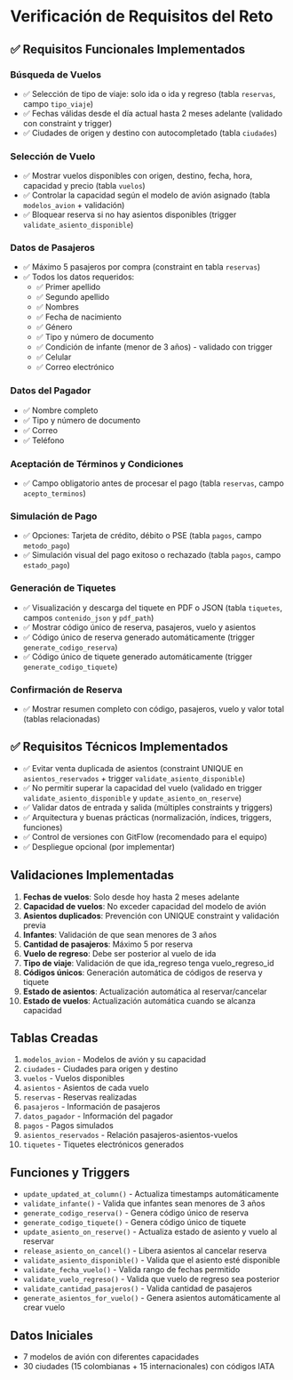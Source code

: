 # Verificación de Requisitos del Reto

## ✅ Requisitos Funcionales Implementados

### Búsqueda de Vuelos

- ✅ Selección de tipo de viaje: solo ida o ida y regreso (tabla `reservas`, campo `tipo_viaje`)
- ✅ Fechas válidas desde el día actual hasta 2 meses adelante (validado con constraint y trigger)
- ✅ Ciudades de origen y destino con autocompletado (tabla `ciudades`)

### Selección de Vuelo

- ✅ Mostrar vuelos disponibles con origen, destino, fecha, hora, capacidad y precio (tabla `vuelos`)
- ✅ Controlar la capacidad según el modelo de avión asignado (tabla `modelos_avion` + validación)
- ✅ Bloquear reserva si no hay asientos disponibles (trigger `validate_asiento_disponible`)

### Datos de Pasajeros

- ✅ Máximo 5 pasajeros por compra (constraint en tabla `reservas`)
- ✅ Todos los datos requeridos:
  - ✅ Primer apellido 
  - ✅ Segundo apellido
  - ✅ Nombres
  - ✅ Fecha de nacimiento
  - ✅ Género
  - ✅ Tipo y número de documento
  - ✅ Condición de infante (menor de 3 años) - validado con trigger
  - ✅ Celular
  - ✅ Correo electrónico

### Datos del Pagador

- ✅ Nombre completo
- ✅ Tipo y número de documento
- ✅ Correo
- ✅ Teléfono

### Aceptación de Términos y Condiciones

- ✅ Campo obligatorio antes de procesar el pago (tabla `reservas`, campo `acepto_terminos`)

### Simulación de Pago

- ✅ Opciones: Tarjeta de crédito, débito o PSE (tabla `pagos`, campo `metodo_pago`)
- ✅ Simulación visual del pago exitoso o rechazado (tabla `pagos`, campo `estado_pago`)

### Generación de Tiquetes

- ✅ Visualización y descarga del tiquete en PDF o JSON (tabla `tiquetes`, campos `contenido_json` y `pdf_path`)
- ✅ Mostrar código único de reserva, pasajeros, vuelo y asientos
- ✅ Código único de reserva generado automáticamente (trigger `generate_codigo_reserva`)
- ✅ Código único de tiquete generado automáticamente (trigger `generate_codigo_tiquete`)

### Confirmación de Reserva

- ✅ Mostrar resumen completo con código, pasajeros, vuelo y valor total (tablas relacionadas)

## ✅ Requisitos Técnicos Implementados

- ✅ Evitar venta duplicada de asientos (constraint UNIQUE en `asientos_reservados` + trigger `validate_asiento_disponible`)
- ✅ No permitir superar la capacidad del vuelo (validado en trigger `validate_asiento_disponible` y `update_asiento_on_reserve`)
- ✅ Validar datos de entrada y salida (múltiples constraints y triggers)
- ✅ Arquitectura y buenas prácticas (normalización, índices, triggers, funciones)
- ✅ Control de versiones con GitFlow (recomendado para el equipo)
- ✅ Despliegue opcional (por implementar)

## Validaciones Implementadas

1. **Fechas de vuelos**: Solo desde hoy hasta 2 meses adelante
2. **Capacidad de vuelos**: No exceder capacidad del modelo de avión
3. **Asientos duplicados**: Prevención con UNIQUE constraint y validación previa
4. **Infantes**: Validación de que sean menores de 3 años
5. **Cantidad de pasajeros**: Máximo 5 por reserva
6. **Vuelo de regreso**: Debe ser posterior al vuelo de ida
7. **Tipo de viaje**: Validación de que ida_regreso tenga vuelo_regreso_id
8. **Códigos únicos**: Generación automática de códigos de reserva y tiquete
9. **Estado de asientos**: Actualización automática al reservar/cancelar
10. **Estado de vuelos**: Actualización automática cuando se alcanza capacidad

## Tablas Creadas

1. `modelos_avion` - Modelos de avión y su capacidad
2. `ciudades` - Ciudades para origen y destino
3. `vuelos` - Vuelos disponibles
4. `asientos` - Asientos de cada vuelo
5. `reservas` - Reservas realizadas
6. `pasajeros` - Información de pasajeros
7. `datos_pagador` - Información del pagador
8. `pagos` - Pagos simulados
9. `asientos_reservados` - Relación pasajeros-asientos-vuelos
10. `tiquetes` - Tiquetes electrónicos generados

## Funciones y Triggers

- `update_updated_at_column()` - Actualiza timestamps automáticamente
- `validate_infante()` - Valida que infantes sean menores de 3 años
- `generate_codigo_reserva()` - Genera código único de reserva
- `generate_codigo_tiquete()` - Genera código único de tiquete
- `update_asiento_on_reserve()` - Actualiza estado de asiento y vuelo al reservar
- `release_asiento_on_cancel()` - Libera asientos al cancelar reserva
- `validate_asiento_disponible()` - Valida que el asiento esté disponible
- `validate_fecha_vuelo()` - Valida rango de fechas permitido
- `validate_vuelo_regreso()` - Valida que vuelo de regreso sea posterior
- `validate_cantidad_pasajeros()` - Valida cantidad de pasajeros
- `generate_asientos_for_vuelo()` - Genera asientos automáticamente al crear vuelo

## Datos Iniciales

- 7 modelos de avión con diferentes capacidades
- 30 ciudades (15 colombianas + 15 internacionales) con códigos IATA
